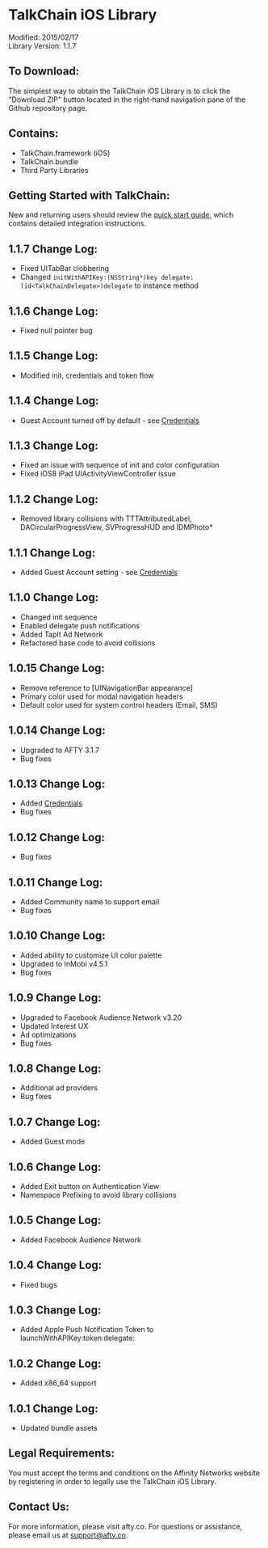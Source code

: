 TalkChain iOS Library
==================================
Modified: 2015/02/17  
Library Version: 1.1.7 

To Download:
----------------------------------
The simplest way to obtain the TalkChain iOS Library is to click the "Download ZIP" button located in the right-hand navigation pane of the Github repository page.

Contains:
----------------------------------
* TalkChain.framework (iOS)
* TalkChain.bundle
* Third Party Libraries

Getting Started with TalkChain:
----------------------------------
New and returning users should review the [quick start guide](https://github.com/afty/TalkChain-iOS/wiki), which contains detailed integration instructions.

1.1.7 Change Log:
----------------------------------
* Fixed UITabBar clobbering
* Changed `initWithAPIKey:(NSString*)key delegate:(id<TalkChainDelegate>)delegate` to instance method

1.1.6 Change Log:
----------------------------------
* Fixed null pointer bug

1.1.5 Change Log:
----------------------------------
* Modified init, credentials and token flow

1.1.4 Change Log:
----------------------------------
* Guest Account turned off by default - see [Credentials](https://github.com/afty/TalkChain-iOS/wiki/Credentials)

1.1.3 Change Log:
----------------------------------
* Fixed an issue with sequence of init and color configuration
* Fixed iOS8 iPad UIActivityViewController issue

1.1.2 Change Log:
----------------------------------
* Removed library collisions with TTTAttributedLabel, DACircularProgressView, SVProgressHUD and IDMPhoto*

1.1.1 Change Log:
----------------------------------
* Added Guest Account setting - see [Credentials](https://github.com/afty/TalkChain-iOS/wiki/Credentials)

1.1.0 Change Log:
----------------------------------
* Changed init sequence
* Enabled delegate push notifications
* Added TapIt Ad Network
* Refactored base code to avoid collisions

1.0.15 Change Log:
----------------------------------
* Remove reference to [UINavigationBar appearance]
* Primary color used for modal navigation headers
* Default color used for system control headers (Email, SMS) 

1.0.14 Change Log:
----------------------------------
* Upgraded to AFTY 3.1.7
* Bug fixes

1.0.13 Change Log:
----------------------------------
* Added [Credentials](https://github.com/afty/TalkChain-iOS/wiki/Credentials)
* Bug fixes

1.0.12 Change Log:
----------------------------------
* Bug fixes

1.0.11 Change Log:
----------------------------------
* Added Community name to support email
* Bug fixes

1.0.10 Change Log:
----------------------------------
* Added ability to customize UI color palette
* Upgraded to InMobi v4.5.1
* Bug fixes

1.0.9 Change Log:
----------------------------------
* Upgraded to Facebook Audience Network v3.20
* Updated Interest UX
* Ad optimizations
* Bug fixes

1.0.8 Change Log:
----------------------------------
* Additional ad providers
* Bug fixes

1.0.7 Change Log:
----------------------------------
* Added Guest mode

1.0.6 Change Log:
----------------------------------
* Added Exit button on Authentication View
* Namespace Prefixing to avoid library collisions

1.0.5 Change Log:
----------------------------------
* Added Facebook Audience Network

1.0.4 Change Log:
----------------------------------
* Fixed bugs

1.0.3 Change Log:
----------------------------------
* Added Apple Push Notification Token to launchWithAPIKey:token:delegate:

1.0.2 Change Log:
----------------------------------
* Added x86_64 support

1.0.1 Change Log:
----------------------------------
* Updated bundle assets

Legal Requirements:
----------------------------------
You must accept the terms and conditions on the Affinity Networks website by registering in order to legally use the TalkChain iOS Library.

Contact Us:
----------------------------------
For more information, please visit afty.co. For questions or assistance, please email us at support@afty.co.

